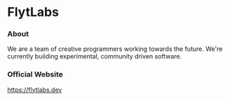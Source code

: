 # FlytLabs

### About
We are a team of creative programmers working towards the future. We're currently building experimental, community driven software.

### Official Website
https://flytlabs.dev